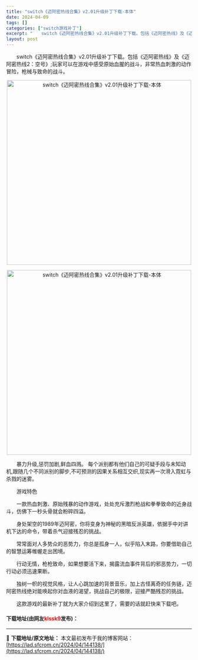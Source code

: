 ```yaml
---
title: "switch《迈阿密热线合集》v2.01升级补丁下载-本体"
date: 2024-04-09
tags: []
categories: ["switch游戏补丁"]
excerpt: "　　switch《迈阿密热线合集》v2.01升级补丁下载。包括《迈阿密热线》及《迈阿密热线2：空号》;玩家可以在游戏中感受原始血腥的战斗，非常热血刺激的动作冒险，枪械与致命的战斗。 　　暴力升级,惩罚加剧,鲜血四溅。 每个派别都有他们自己的可疑手段与未知动机,跟随几个不同派别的脚步,不可预测的因果关&hellip;"
layout: post
---
```


 <p>　　switch《迈阿密热线合集》v2.01升级补丁下载。包括《迈阿密热线》及《迈阿密热线2：空号》;玩家可以在游戏中感受原始血腥的战斗，非常热血刺激的动作冒险，枪械与致命的战斗。</p> <p align="center"><img align="" border="0" src="https://lad.sfcrom.cn/wp-content/uploads/2024/04/20240409_66152ed379833.webp" width="500" alt="switch《迈阿密热线合集》v2.01升级补丁下载-本体" /></p> <p align="center"><img align="" border="0" src="https://lad.sfcrom.cn/wp-content/uploads/2024/04/20240409_66152ed3c8496.webp" width="500" alt="switch《迈阿密热线合集》v2.01升级补丁下载-本体" /></p> <p>　　暴力升级,惩罚加剧,鲜血四溅。 每个派别都有他们自己的可疑手段与未知动机,跟随几个不同派别的脚步,不可预测的因果关系相互交织,现实再一次滑入霓虹与杀戮的迷雾。</p> <p>　　游戏特色</p> <p>　　一款热血刺激、原始残暴的动作游戏，处处充斥激烈枪战和拳拳致命的近身战斗，仿佛下一秒头骨就会粉碎四溢。</p> <p>　　身处架空的1989年迈阿密，你将变身为神秘的黑暗反派英雄，依据手中对讲机下达的命令，带着杀气迎接残忍的挑战。</p> <p>　　常常面对人多势众的恶势力，你总是孤身一人，似乎陷入末路，你要借助自己的智慧运筹帷幄走出困境。</p> <p>　　行动无情，枪枪致命，如果想要活下来，揭露流血事件背后的邪恶势力，一切行动必须迅速果断。</p> <p>　　独树一帜的视觉风格，让人心跳加速的背景音乐，加上古怪离奇的任务链，迈阿密热线绝对能唤起你对血液的渴望，挑战自己的极限，迎接严酷残忍的挑战。</p> <p>　　这款游戏的最新补丁就为大家介绍到这里了，需要的话就赶快来下载吧。</p> <p><h4>下载地址(由网友<font color="red">klssk9</font>发布)：</h4></p> 

---
📖 **下载地址/原文地址：** 本文最初发布于我的博客网站：[https://lad.sfcrom.cn/2024/04/144138/](https://lad.sfcrom.cn/2024/04/144138/)
